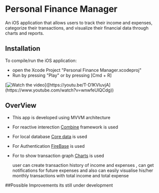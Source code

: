 # Personal Finance Manager

An iOS application that allows users to track their income and expenses, categorize their transactions, and visualize their financial data through charts and reports.

## Installation

To compile/run the iOS application:
* open the Xcode Project "Personal Finance Manager.xcodeproj"
* Run by pressing "Play" or by pressing [Cmd + R]

[![Watch the video]([https://img.youtube.com/vi/T-D1KVIuvjA/maxresdefault.jpg](https://i9.ytimg.com/vi/wnwfeUlQCdg/mq2.jpg?sqp=CNjmmLQG-oaymwEmCMACELQB8quKqQMa8AEB-AGUBoAC0AWKAgwIABABGEkgVyhlMA8=&rs=AOn4CLDZ_6KQHfUIvbKBcUYT1aIOYorP7w))]([https://youtu.be/T-D1KVIuvjA](https://www.youtube.com/watch?v=wnwfeUlQCdg))

## OverView

* This app is developed using MVVM architecture 
* For reactive interection [Combine](https://developer.apple.com/documentation/combine) framework is used
* For local database [Core data](https://developer.apple.com/documentation/coredata/) is used
* For Authentication [FireBase](https://firebase.google.com) is used
* For to show transaction graph [Charts](https://github.com/ChartsOrg/Charts) is used

  user can create transaction history of income and expenses , can get notifications for future expenses and also can easily visualise his/her monthly transactions with total income and total expense

##Possible Improvements
its still under development
